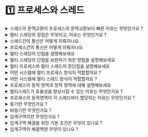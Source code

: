 # 1️⃣ 프로세스와 스레드

<details>
<summary>스레드의 문맥교환이 프로세스의 문맥교환보다 빠른 이유는 무엇인가요 ?</summary>
<div markdown="1">
스레드의 문맥교환은 캐시를 비우지 않기 때문에 빠르다.
</div>
</details>

<details>
<summary>멀티 스레딩의 장점은 무엇이고, 이유는 무엇인가요 ?</summary>
<div markdown="1">
  - 응답성 향상
      - 한 스레드가 입출력 작업 중이라도, 다른 스레드가 사용자의 요청에 응답할 수 있다.
  - 자원 공유로 인한 자원 소모량 감소
      - 한 프로세스의 자원을 모든 스레드가 공유하게 되어,
      - 스레드간의 통신은 프로세스의 것보다 간단하다.
      - 전역변수 or heap
      - 메모리 공간과 시스템 자원 소모 절약
</div>
</details>

<details>
<summary>스레드간의 통신은 어떻게 이뤄지나요</summary>
<div markdown="1">

</div>
</details>

<details>
<summary>프로세스간의 통신은 어떻게 이뤄지나요</summary>
<div markdown="1">

</div>
</details>

<details>
<summary>멀티 스레딩의 단점을 설명해보세요</summary>
<div markdown="1">
- 스레드간 공유하는 프로세스 자원이 있기 때문에, 자원을 절약할수있지만, 같은 자원을 여러 스레드가 동시에 접근할 수 있기 때문에 발생하는 문제가 있다. 다른 스레드가 사용중인 변수를 읽거나 수정하게 되면 작업에 영향을 줄 수 있다.
- 하나의 스레드에 문제가 발생하면, 전체 스레드에 영향을 줄 수 있다. (자원을 공유하고 있기 때문에)
</div>
</details>

<details>
<summary>멀티 스레딩의 단점을 보완하기 위한 방법을 설명해보세요</summary>
<div markdown="1">
- 동기화 작업을 한다. 동기화 작업으로 처리 순서를 제공하면서 공유 자원에 대한 접근을 제어한다.
    - 해당 방법의 단점은 없나요 ?
        - 과도한 접근제어는 병목현상을 일으킬 수 있다.
</div>
</details>

<details>
<summary>멀티 프로세스와 멀티 스레드의 장단점을 설명해보세요 </summary>
<div markdown="1">

</div>
</details>

<details>
<summary>어떤 시스템에 멀티 프로세스 방식이 적합할까요 ?</summary>
<div markdown="1">

</div>
</details>

<details>
<summary>어떤 시스템에 멀티 스레드 방식이 적합할까요 ?</summary>
<div markdown="1">

</div>
</details>

<details>
<summary>프로세스의 동적 영역과 정적 영역에 대해 설명해보세요</summary>
<div markdown="1">
- 정적 영역
    - 정적 영역은 프로세스가 실행되는 동안 바뀌지 않는 영역
    - 코드, 전역 데이터, 파일
- 동적 영역
    - 정적 영역은 프로세스가 실행되는 동안 값이 바뀌거나, 새로 생성 삭제 되는 영역
    - 레지스터 값, 스택, 힙
</div>
</details>

<details>
<summary>멀티스레드가 효율성을 향상시킬 수 있는 이유는 무엇인가요 ?</summary>
<div markdown="1">
각 스레드는 프로세스의 정적 영역의 자원을 공유함으로써 자원의 낭비를 막고 효율성을 향상한다. 
</div>
</details>

<details>
<summary>프로세스의 동적영역이 각 스레드마다 할당되는 이유는 무엇인가요 ?</summary>
<div markdown="1">

</div>
</details>

<details>
<summary>동기란 무엇인가요 ?</summary>
<div markdown="1">
- 메소드를 실행시킴과 `동시에` 반환 값이 기대되는 경우
- 메소드 실행과 반환 값이 끈임 없이 한 번에 이어지는 경우
- 실행되었을 때 값이 반환되기 전까지는 `blocking` 되어 있다는 것을 의미한다
</div>
</details>

<details>
<summary>비동기란 무엇인가요 ?</summary>
<div markdown="1">
- 동기가 아닌 방식
- `blocking`되지 않고 이벤트 큐에 넣거나 백그라운드 스레드에게 해당 task 를 위임하고 바로 다음 코드를 실행하기 때문에 기대되는 값이 바로 반환되지 않는다.
</div>
</details>

<details>
<summary>임계구역이란 무엇인가요 ?</summary>
<div markdown="1">
동일 자원을 동시에 접근하는 작업을 실행시키는 코드 영역
</div>
</details>

<details>
<summary>임계구역 해결을 위한 기본 조건은 무엇이 있나요 ?</summary>
<div markdown="1">
- 상호배제 : Mutual Exclusion → ****Mutex****
    - 어떤 프로세스가 임계구역에 들어와있다면, 다른 프로세스는 임계구역에 들어갈 수 없습니다.
- 한정대기 : Bounded Waiting
    - 한 프로세스가 임계구역에 무한정있어, 다른 프로세스가 임계구역에 들어가지 못하면 안됩니다.
- 진행 : Progress
</div>
</details>

<details>
<summary>임계구역의 해결책엔 무엇이 있나요 ?</summary>
<div markdown="1">
- 뮤텍스 (****Mutex lock :**** Mutual Exclusion)
- 세마포어
    - 카운팅 세마포어
    - 이진 세마포어
- 모니터
</div>
</details>


